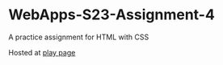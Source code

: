 # WebApps-S23-Assignment-4
A practice assignment for HTML with CSS



Hosted at <a href="https://github.com/44-563-Web-Apps-S23/44563-webapps-s23-assignment4-Saikiran174/blob/main/play.html">play page</a>


